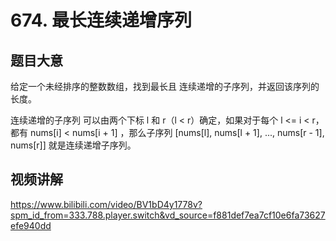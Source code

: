 # 674. 最长连续递增序列

## 题目大意
给定一个未经排序的整数数组，找到最长且 连续递增的子序列，并返回该序列的长度。

连续递增的子序列 可以由两个下标 l 和 r（l < r）确定，如果对于每个 l <= i < r，都有 nums[i] < nums[i + 1] ，那么子序列 [nums[l], nums[l + 1], ..., nums[r - 1], nums[r]] 就是连续递增子序列。

## 视频讲解
https://www.bilibili.com/video/BV1bD4y1778v?spm_id_from=333.788.player.switch&vd_source=f881def7ea7cf10e6fa73627efe940dd
